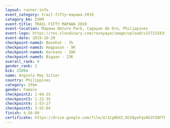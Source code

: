 ```yaml
---
layout: runner-info 
event_category: trail-fifty-mapawa-2019 
category_km: 25KM 
event-title: TRAIL FIFTY MAPAWA 2019  
event-location: Mapawa Nature Park, Cagayan de Oro, Philippines 
event-logo: https://res.cloudinary.com/raceyaya/image/upload/v1572254355/logo/trail-fifty-mapawa_fizjmb.jpg 
event-date: 2019-10-20 
checkpoint-name2: Basehut - 7k 
checkpoint-name3: Hagpason - 9K 
checkpoint-name4: Koreano - 18K 
checkpoint-name5: Bigaan - 23K 
overall_rank: 9
gender_rank: 2
bib: 25094
name: Angiela May Sitier
country: Philippines
category: 25km
gender: Female
checkpoint2: 1-04-25
checkpoint3: 1-22-35
checkpoint4: 1-53-27
checkpoint5: 3-55-04
finish: 4-56-09
certificate: https://drive.google.com/file/d/1Cg8bX2_DChQyeFqv0G3YZ8FTPtLXnlGK/view?usp=sharing
---
```

